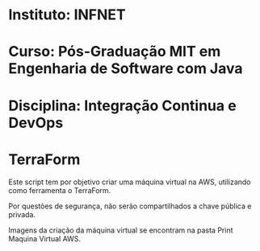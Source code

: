 # Instituto: INFNET

# Curso: Pós-Graduação MIT em Engenharia de Software com Java

# Disciplina: Integração Continua e DevOps

# TerraForm

Este script tem por objetivo criar uma máquina virtual na AWS, utilizando como ferramenta o TerraForm.

Por questões de segurança, não serão compartilhados a chave pública e privada.

Imagens da criação da máquina virtual se encontram na pasta Print Maquina Virtual AWS.